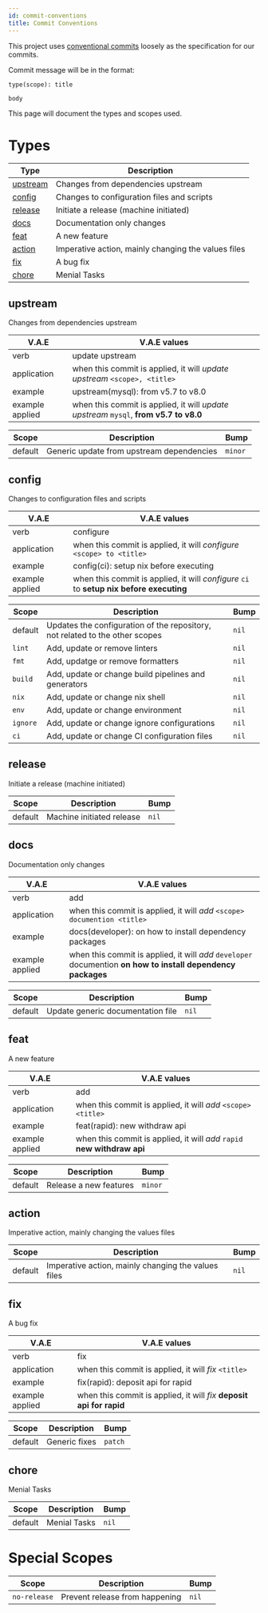 ```yaml
---
id: commit-conventions
title: Commit Conventions
---
```

This project uses [conventional commits](https://www.conventionalcommits.org/en/v1.0.0/) loosely as the specification
for our commits.

Commit message will be in the format:

```
type(scope): title

body
```

This page will document the types and scopes used.

# Types

| Type                  | Description                                         |
| --------------------- | --------------------------------------------------- |
| [upstream](#upstream) | Changes from dependencies upstream                  |
| [config](#config)     | Changes to configuration files and scripts          |
| [release](#release)   | Initiate a release (machine initiated)              |
| [docs](#docs)         | Documentation only changes                          |
| [feat](#feat)         | A new feature                                       |
| [action](#action)     | Imperative action, mainly changing the values files |
| [fix](#fix)           | A bug fix                                           |
| [chore](#chore)       | Menial Tasks                                        |

## upstream

Changes from dependencies upstream

| **V.A.E**       | V.A.E values                                                                          |
| --------------- | ------------------------------------------------------------------------------------- |
| verb            | update upstream                                                                       |
| application     | when this commit is applied, it will _update upstream_ `<scope>, <title>`             |
| example         | upstream(mysql): from v5.7 to v8.0                                                    |
| example applied | when this commit is applied, it will _update upstream_ `mysql`, **from v5.7 to v8.0** |

| Scope   | Description                               | Bump    |
| ------- | ----------------------------------------- | ------- |
| default | Generic update from upstream dependencies | `minor` |

## config

Changes to configuration files and scripts

| **V.A.E**       | V.A.E values                                                                            |
| --------------- | --------------------------------------------------------------------------------------- |
| verb            | configure                                                                               |
| application     | when this commit is applied, it will _configure_ `<scope> to <title>`                   |
| example         | config(ci): setup nix before executing                                                  |
| example applied | when this commit is applied, it will _configure_ `ci` to **setup nix before executing** |

| Scope    | Description                                                                  | Bump  |
| -------- | ---------------------------------------------------------------------------- | ----- |
| default  | Updates the configuration of the repository, not related to the other scopes | `nil` |
| `lint`   | Add, update or remove linters                                                | `nil` |
| `fmt`    | Add, updatge or remove formatters                                            | `nil` |
| `build`  | Add, update or change build pipelines and generators                         | `nil` |
| `nix`    | Add, update or change nix shell                                              | `nil` |
| `env`    | Add, update or change environment                                            | `nil` |
| `ignore` | Add, update or change ignore configurations                                  | `nil` |
| `ci`     | Add, update or change CI configuration files                                 | `nil` |

## release

Initiate a release (machine initiated)

| Scope   | Description               | Bump  |
| ------- | ------------------------- | ----- |
| default | Machine initiated release | `nil` |

## docs

Documentation only changes

| **V.A.E**       | V.A.E values                                                                                                 |
| --------------- | ------------------------------------------------------------------------------------------------------------ |
| verb            | add                                                                                                          |
| application     | when this commit is applied, it will _add_ `<scope> documention <title>`                                     |
| example         | docs(developer): on how to install dependency packages                                                       |
| example applied | when this commit is applied, it will _add_ `developer` documention **on how to install dependency packages** |

| Scope   | Description                       | Bump  |
| ------- | --------------------------------- | ----- |
| default | Update generic documentation file | `nil` |

## feat

A new feature

| **V.A.E**       | V.A.E values                                                            |
| --------------- | ----------------------------------------------------------------------- |
| verb            | add                                                                     |
| application     | when this commit is applied, it will _add_ `<scope> <title>`            |
| example         | feat(rapid): new withdraw api                                           |
| example applied | when this commit is applied, it will _add_ `rapid` **new withdraw api** |

| Scope   | Description            | Bump    |
| ------- | ---------------------- | ------- |
| default | Release a new features | `minor` |

## action

Imperative action, mainly changing the values files

| Scope   | Description                                         | Bump  |
| ------- | --------------------------------------------------- | ----- |
| default | Imperative action, mainly changing the values files | `nil` |

## fix

A bug fix

| **V.A.E**       | V.A.E values                                                         |
| --------------- | -------------------------------------------------------------------- |
| verb            | fix                                                                  |
| application     | when this commit is applied, it will _fix_ `<title>`                 |
| example         | fix(rapid): deposit api for rapid                                    |
| example applied | when this commit is applied, it will _fix_ **deposit api for rapid** |

| Scope   | Description   | Bump    |
| ------- | ------------- | ------- |
| default | Generic fixes | `patch` |

## chore

Menial Tasks

| Scope   | Description  | Bump  |
| ------- | ------------ | ----- |
| default | Menial Tasks | `nil` |

# Special Scopes

| Scope        | Description                    | Bump  |
| ------------ | ------------------------------ | ----- |
| `no-release` | Prevent release from happening | `nil` |
